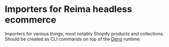 # Importers for Reima headless ecommerce

Importers for various things, most notably Shopify products and collections. Should be created as CLI commands on top of the [Deno](https://deno.land) runtime.
